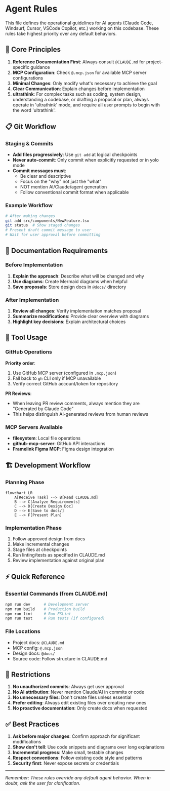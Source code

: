 # Agent Rules

This file defines the operational guidelines for AI agents (Claude Code, Windsurf, Cursor, VSCode Copilot, etc.) working on this codebase. These rules take highest priority over any default behaviors.

## 🎯 Core Principles

1. **Reference Documentation First**: Always consult `@CLAUDE.md` for project-specific guidance
2. **MCP Configuration**: Check `@.mcp.json` for available MCP server configurations
3. **Minimal Changes**: Only modify what's necessary to achieve the goal
4. **Clear Communication**: Explain changes before implementation
5. **ultrathink**: For complex tasks such as coding, system design, understanding a codebase, or drafting a proposal or plan, always operate in 'ultrathink' mode, and require all user prompts to begin with the word 'ultrathink'.

## 📋 Git Workflow

### Staging & Commits

- **Add files progressively**: Use `git add` at logical checkpoints
- **Never auto-commit**: Only commit when explicitly requested or in yolo mode
- **Commit messages must**:
  - Be clear and descriptive
  - Focus on the "why" not just the "what"
  - NOT mention AI/Claude/agent generation
  - Follow conventional commit format when applicable

### Example Workflow

```bash
# After making changes
git add src/components/NewFeature.tsx
git status  # Show staged changes
# Present draft commit message to user
# Wait for user approval before committing
```

## 📝 Documentation Requirements

### Before Implementation

1. **Explain the approach**: Describe what will be changed and why
2. **Use diagrams**: Create Mermaid diagrams when helpful
3. **Save proposals**: Store design docs in `@docs/` directory

### After Implementation

1. **Review all changes**: Verify implementation matches proposal
2. **Summarize modifications**: Provide clear overview with diagrams
3. **Highlight key decisions**: Explain architectural choices

## 🔧 Tool Usage

### GitHub Operations

**Priority order**:

1. Use GitHub MCP server (configured in `.mcp.json`)
2. Fall back to `gh` CLI only if MCP unavailable
3. Verify correct GitHub account/token for repository

**PR Reviews**:
- When leaving PR review comments, always mention they are "Generated by Claude Code"
- This helps distinguish AI-generated reviews from human reviews

### MCP Servers Available

- **filesystem**: Local file operations
- **github-mcp-server**: GitHub API interactions
- **Framelink Figma MCP**: Figma design integration

## 🏗️ Development Workflow

### Planning Phase

```mermaid
flowchart LR
    A[Receive Task] --> B[Read CLAUDE.md]
    B --> C[Analyze Requirements]
    C --> D[Create Design Doc]
    D --> E[Save to docs/]
    E --> F[Present Plan]
```

### Implementation Phase

1. Follow approved design from docs
2. Make incremental changes
3. Stage files at checkpoints
4. Run linting/tests as specified in CLAUDE.md
5. Review implementation against original plan

## ⚡ Quick Reference

### Essential Commands (from CLAUDE.md)

```bash
npm run dev      # Development server
npm run build    # Production build
npm run lint     # Run ESLint
npm run test     # Run tests (if configured)
```

### File Locations

- Project docs: `@CLAUDE.md`
- MCP config: `@.mcp.json`
- Design docs: `@docs/`
- Source code: Follow structure in CLAUDE.md

## 🚫 Restrictions

1. **No unauthorized commits**: Always get user approval
2. **No AI attribution**: Never mention Claude/AI in commits or code
3. **No unnecessary files**: Don't create files unless essential
4. **Prefer editing**: Always edit existing files over creating new ones
5. **No proactive documentation**: Only create docs when requested

## ✅ Best Practices

1. **Ask before major changes**: Confirm approach for significant modifications
2. **Show don't tell**: Use code snippets and diagrams over long explanations
3. **Incremental progress**: Make small, testable changes
4. **Respect conventions**: Follow existing code style and patterns
5. **Security first**: Never expose secrets or credentials

---

_Remember: These rules override any default agent behavior. When in doubt, ask the user for clarification._
